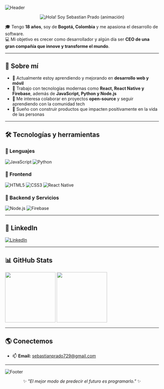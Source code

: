 <!-- Banner -->
![Header](https://capsule-render.vercel.app/api?type=waving&color=0d6efd&height=200&section=header&text=Sebastian%20Prado&fontSize=50&fontColor=ffffff&animation=fadeIn&fontAlignY=35)

<!-- Título animado con texto negro -->
<p align="center">
  <img
    src="https://readme-typing-svg.herokuapp.com?font=Fira+Code&size=30&duration=2800&pause=1000&color=000000&center=true&vCenter=true&width=700&background=00000000&lines=%F0%9F%91%8B+%C2%A1Hola!+Soy+Sebastian+Prado"
    alt="¡Hola! Soy Sebastian Prado (animación)" />
</p>

🎓 Tengo **18 años**, soy de **Bogotá, Colombia** y me apasiona el desarrollo de software.  
💻 Mi objetivo es crecer como desarrollador y algún día ser **CEO de una gran compañía que innove y transforme el mundo**.  

---

## 🚀 Sobre mí
- 🌱 Actualmente estoy aprendiendo y mejorando en **desarrollo web y móvil**  
- 🔧 Trabajo con tecnologías modernas como **React, React Native y Firebase**, además de **JavaScript, Python y Node.js**  
- 🤝 Me interesa colaborar en proyectos **open-source** y seguir aprendiendo con la comunidad tech  
- 🎯 Sueño con construir productos que impacten positivamente en la vida de las personas  

---

## 🛠️ Tecnologías y herramientas

### 🔹 Lenguajes
![JavaScript](https://img.shields.io/badge/javascript-%23323330.svg?style=for-the-badge&logo=javascript&logoColor=%23F7DF1E)
![Python](https://img.shields.io/badge/python-3670A0?style=for-the-badge&logo=python&logoColor=ffdd54)

### 🔹 Frontend
![HTML5](https://img.shields.io/badge/html5-%23E34F26.svg?style=for-the-badge&logo=html5&logoColor=white)
![CSS3](https://img.shields.io/badge/css3-%231572B6.svg?style=for-the-badge&logo=css3&logoColor=white)
![React Native](https://img.shields.io/badge/react_native-%2320232a.svg?style=for-the-badge&logo=react&logoColor=%2361DAFB)

### 🔹 Backend y Servicios
![Node.js](https://img.shields.io/badge/node.js-43853D?style=for-the-badge&logo=node.js&logoColor=white)
![Firebase](https://img.shields.io/badge/firebase-ffca28?style=for-the-badge&logo=firebase&logoColor=black)

---

## 💼 LinkedIn
[![LinkedIn](https://img.shields.io/badge/LinkedIn-0A66C2.svg?style=for-the-badge&logo=linkedin&logoColor=white)](https://www.linkedin.com/in/sebastian-prado-6769b8302/)

---

## 📊 GitHub Stats

<p align="left">
  <img src="https://github-readme-stats.vercel.app/api?username=SebastianPrado&show_icons=true&theme=tokyonight&hide_border=true" height="165"/>
  <img src="https://github-readme-stats.vercel.app/api/top-langs/?username=SebastianPrado&layout=compact&theme=tokyonight&hide_border=true" height="165"/>
</p>

---

## 🌎 Conectemos
- 📫 **Email:** [sebastianprado729@gmail.com](mailto:sebastianprado729@gmail.com)  

---

<!-- Footer con animación -->
![Footer](https://capsule-render.vercel.app/api?type=waving&color=0d6efd&height=120&section=footer&fontColor=ffffff&animation=twinkling)

<p align="center">
✨ <em>"El mejor modo de predecir el futuro es programarlo."</em> ✨
</p>
